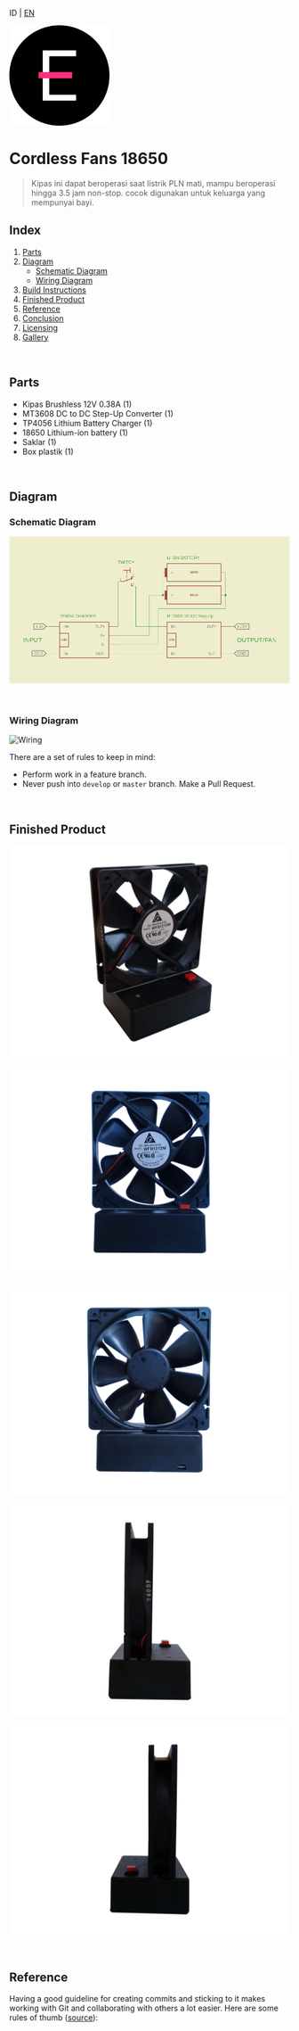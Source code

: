 ID | [EN](./README-en.md)


[<img src="./img/logo.png" width="180" height="180">](http://fikifir.com)

# Cordless Fans 18650

> Kipas ini dapat beroperasi saat listrik PLN mati, mampu beroperasi hingga 3.5 jam non-stop. cocok digunakan untuk keluarga yang mempunyai bayi.


## Index

1. [Parts](#parts)
2. [Diagram](#diagram)
	- [Schematic Diagram](#schematic)
	- [Wiring Diagram](#wiring)
3. [Build Instructions](#wiring)
4. [Finished Product](#finished)
5. [Reference](#reference)
6. [Conclusion](#conclusion)
7. [Licensing](#licensing)
8. [Gallery](#gallery)

<a name="parts"></a>
<br>

## Parts

- Kipas Brushless 12V 0.38A (1)
- MT3608 DC to DC Step-Up Converter (1)
- TP4056 Lithium Battery Charger (1)
- 18650 Lithium-ion battery (1)
- Saklar (1)
- Box plastik (1)

<a name="diagram"></a>
<br>

## Diagram

<a name="schematic"></a>

### Schematic Diagram

![Schematic](/img/06-cordless-fan-schematic.png)

<a name="wiring"></a>
<br>

### Wiring Diagram
 
![Wiring](/img/wiring.jpg)
 
There are a set of rules to keep in mind:
* Perform work in a feature branch.
* Never push into `develop` or `master` branch. Make a Pull Request.

<a name="finished"></a>
<br>

## Finished Product

![Cover](/img/01-cordless-fan-cover.jpg)

![Tampak Samping](/img/02-cordless-fan-front.jpg)

![Tampak Belakang](/img/03-cordless-fan-back.jpg)

![Samping Kiri](/img/04-cordless-fan-left.jpg)

![Samping Kanan](/img/05-cordless-fan-right.jpg)



<a name="reference"></a>
<br>

## Reference

Having a good guideline for creating commits and sticking to it makes working with Git and collaborating with others a lot easier. Here are some rules of thumb ([source](https://chris.beams.io/posts/git-commit/#seven-rules)):
